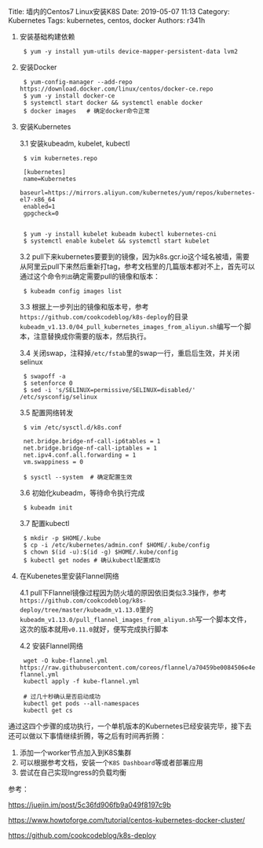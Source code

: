 Title: 墙内的Centos7 Linux安装K8S
Date: 2019-05-07 11:13
Category: Kubernetes
Tags: kubernetes, centos, docker
Authors: r341h

1. 安装基础构建依赖

        $ yum -y install yum-utils device-mapper-persistent-data lvm2

2. 安装Docker

        $ yum-config-manager --add-repo https://download.docker.com/linux/centos/docker-ce.repo
        $ yum -y install docker-ce
        $ systemctl start docker && systemctl enable docker 
        $ docker images   # 确定docker命令正常

3. 安装Kubernetes

    3.1 安装kubeadm, kubelet, kubectl

        $ vim kubernetes.repo

        [kubernetes]
        name=Kubernetes
        baseurl=https://mirrors.aliyun.com/kubernetes/yum/repos/kubernetes-el7-x86_64
        enabled=1
        gpgcheck=0
    

        $ yum -y install kubelet kubeadm kubectl kubernetes-cni
        $ systemctl enable kubelet && systemctl start kubelet

    3.2 pull下来kubernetes要要到的镜像，因为k8s.gcr.io这个域名被墙，需要从阿里云pull下来然后重新打tag，参考文档里的几篇版本都对不上，首先可以通过这个命令`列出`确定需要pull的镜像和版本：

        $ kubeadm config images list

    3.3 根据上一步列出的镜像和版本号，参考`https://github.com/cookcodeblog/k8s-deploy`的目录`kubeadm_v1.13.0/04_pull_kubernetes_images_from_aliyun.sh`编写一个脚本，注意替换成你需要的版本，然后执行。

    3.4 关闭swap，注释掉`/etc/fstab`里的swap一行，重启后生效，并关闭selinux

        $ swapoff -a
        $ setenforce 0
        $ sed -i 's/SELINUX=permissive/SELINUX=disabled/' /etc/sysconfig/selinux

    3.5 配置网络转发

        $ vim /etc/sysctl.d/k8s.conf

        net.bridge.bridge-nf-call-ip6tables = 1
        net.bridge.bridge-nf-call-iptables = 1
        net.ipv4.conf.all.forwarding = 1
        vm.swappiness = 0

        $ sysctl --system  # 确定配置生效

    3.6 初始化kubeadm，等待命令执行完成

        $ kubeadm init

    3.7 配置kubectl

        $ mkdir -p $HOME/.kube
        $ cp -i /etc/kubernetes/admin.conf $HOME/.kube/config
        $ chown $(id -u):$(id -g) $HOME/.kube/config
        $ kubectl get nodes # 确认kubectl配置成功

4. 在Kubenetes里安装Flannel网络

    4.1 pull下Flannel镜像过程因为防火墙的原因依旧类似3.3操作，参考`https://github.com/cookcodeblog/k8s-deploy/tree/master/kubeadm_v1.13.0`里的`kubeadm_v1.13.0/pull_flannel_images_from_aliyun.sh`写一个脚本文件，这次的版本就用`v0.11.0`就好，便写完成执行脚本

    4.2 安装Flannel网络

        wget -O kube-flannel.yml https://raw.githubusercontent.com/coreos/flannel/a70459be0084506e4ec919aa1c114638878db11b/Documentation/kube-flannel.yml
        kubectl apply -f kube-flannel.yml
        
        # 过几十秒确认是否启动成功
        kubectl get pods --all-namespaces
        kubectl get cs

通过这四个步骤的成功执行，一个单机版本的Kubernetes已经安装完毕，接下去还可以做以下事情继续折腾，等之后有时间再折腾：
1. 添加一个worker节点加入到K8S集群
2. 可以根据参考文档，安装一个`K8S Dashboard`等或者部署应用
3. 尝试在自己实现Ingress的负载均衡


参考：

https://juejin.im/post/5c36fd906fb9a049f8197c9b

https://www.howtoforge.com/tutorial/centos-kubernetes-docker-cluster/

https://github.com/cookcodeblog/k8s-deploy